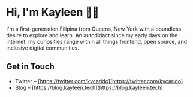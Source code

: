 # Hi, I'm Kayleen 👋🏽

I'm a first-generation Filipina from Queens, New York with a boundless desire to explore and learn. An autodidact since my early days on the internet, my curiosities range within all things frontend, open source, and inclusive digital communities. 

## Get in Touch
- Twitter – [https://twitter.com/kvcarido](https://twitter.com/kvcarido)
- Blog – [https://blog.kayleen.tech](https://blog.kayleen.tech)
